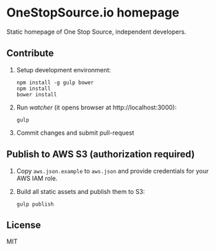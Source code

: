OneStopSource.io homepage
=========================

Static homepage of One Stop Source, independent developers.


Contribute
----------

1. Setup development environment:

    ```
    npm install -g gulp bower
    npm install
    bower install
    ```

2. Run *watcher* (it opens browser at http://localhost:3000):

    ```
    gulp
    ```

3. Commit changes and submit pull-request

Publish to AWS S3 (authorization required)
------------------------------------------

1. Copy `aws.json.example` to `aws.json` and provide credentials for your
   AWS IAM role.

2. Build all static assets and publish them to S3:

    ```
    gulp publish
    ```

License
-------

MIT
